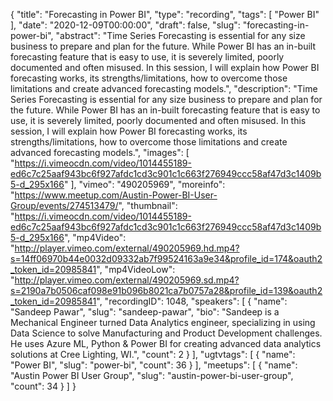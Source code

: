 {
  "title": "Forecasting in Power BI",
  "type": "recording",
  "tags": [
    "Power BI"
  ],
  "date": "2020-12-09T00:00:00",
  "draft": false,
  "slug": "forecasting-in-power-bi",
  "abstract": "Time Series Forecasting is essential for any size business to prepare and plan for the future. While Power BI has an in-built forecasting feature that is easy to use, it is severely limited, poorly documented and often misused. In this session, I will explain how Power BI forecasting works, its strengths/limitations, how to overcome those limitations and create advanced forecasting models.",
  "description": "Time Series Forecasting is essential for any size business to prepare and plan for the future. While Power BI has an in-built forecasting feature that is easy to use, it is severely limited, poorly documented and often misused. In this session, I will explain how Power BI forecasting works, its strengths/limitations, how to overcome those limitations and create advanced forecasting models.",
  "images": [
    "https://i.vimeocdn.com/video/1014455189-ed6c7c25aaf943bc6f927afdc1cd3c901c1c663f276949ccc58af47d3c1409b5-d_295x166"
  ],
  "vimeo": "490205969",
  "moreinfo": "https://www.meetup.com/Austin-Power-BI-User-Group/events/274513479/",
  "thumbnail": "https://i.vimeocdn.com/video/1014455189-ed6c7c25aaf943bc6f927afdc1cd3c901c1c663f276949ccc58af47d3c1409b5-d_295x166",
  "mp4Video": "http://player.vimeo.com/external/490205969.hd.mp4?s=14ff06970b44e0032d09332ab7f99524163a9e34&profile_id=174&oauth2_token_id=20985841",
  "mp4VideoLow": "http://player.vimeo.com/external/490205969.sd.mp4?s=2190a7b0506caf098e91b096b8021ca7b0757a28&profile_id=139&oauth2_token_id=20985841",
  "recordingID": 1048,
  "speakers": [
    {
      "name": "Sandeep Pawar",
      "slug": "sandeep-pawar",
      "bio": "Sandeep is a Mechanical Engineer turned Data Analytics engineer, specializing in using Data Science to solve Manufacturing and Product Development challenges. He uses Azure ML, Python & Power BI for creating advanced data analytics solutions at Cree Lighting, WI.",
      "count": 2
    }
  ],
  "ugtvtags": [
    {
      "name": "Power BI",
      "slug": "power-bi",
      "count": 36
    }
  ],
  "meetups": [
    {
      "name": "Austin Power BI User Group",
      "slug": "austin-power-bi-user-group",
      "count": 34
    }
  ]
}